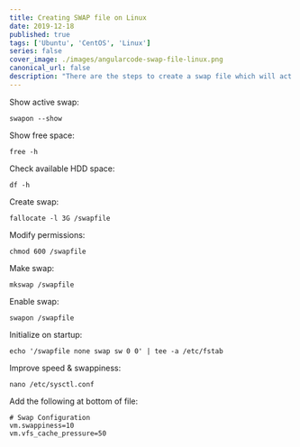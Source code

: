 ```yaml
---
title: Creating SWAP file on Linux
date: 2019-12-18
published: true
tags: ['Ubuntu', 'CentOS', 'Linux']
series: false
cover_image: ./images/angularcode-swap-file-linux.png
canonical_url: false
description: "There are the steps to create a swap file which will act as RAM when sufficient space not available in RAM"
---
```


Show active swap: 
```
swapon --show
```
Show free space: 
```
free -h
```
Check available HDD space: 
```
df -h
```

Create swap: 
```
fallocate -l 3G /swapfile
```
Modify permissions: 
```
chmod 600 /swapfile
```
Make swap: 
```
mkswap /swapfile
```
Enable swap: 
```
swapon /swapfile
```

Initialize on startup: 
```
echo '/swapfile none swap sw 0 0' | tee -a /etc/fstab
```

Improve speed & swappiness: 
```
nano /etc/sysctl.conf
```
Add the following at bottom of file:
```
# Swap Configuration
vm.swappiness=10
vm.vfs_cache_pressure=50
```